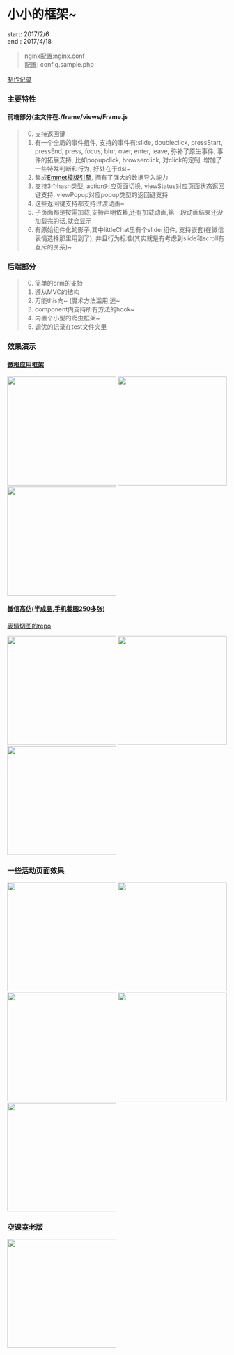 # 小小的框架~

start: 2017/2/6<br>
end  : 2017/4/18

> nginx配置:nginx.conf<br>
> 配置: config.sample.php

[制作记录](http://www.jianshu.com/p/3bf037440cc0)

### 主要特性

#### 前端部分(主文件在./frame/views/Frame.js
> 0. 支持返回键
> 1. 有一个全局的事件组件, 支持的事件有:slide, doubleclick, pressStart, pressEnd, press, focus, blur, over, enter, leave, 弥补了原生事件, 事件的拓展支持, 比如popupclick, browserclick, 对click的定制, 增加了一些特殊判断和行为, 好处在于dsl~
> 2. 集成[Emmet模版引擎](https://github.com/deepkolos/emmet-template-engine), 拥有了强大的数据导入能力
> 3. 支持3个hash类型, action对应页面切换, viewStatus对应页面状态返回键支持, viewPopup对应popup类型的返回键支持
> 4. 这些返回键支持都支持过渡动画~
> 5. 子页面都是按需加载,支持声明依赖,还有加载动画,第一段动画结束还没加载完的话,就会显示
> 6. 有原始组件化的影子,其中littleChat里有个slider组件, 支持嵌套(在微信表情选择那里用到了), 并且行为标准(其实就是有考虑到slide和scroll有互斥的关系)~

### 后端部分

> 0. 简单的orm的支持
> 1. 遵从MVC的结构
> 2. 万能this向~ (魔术方法滥用,逃~
> 3. component内支持所有方法的hook~
> 4. 内置个小型的爬虫框架~
> 5. 调优的记录在test文件夹里

### 效果演示

#### [微报应用框架](http://weibao.deepkolos.cn)<br>
<div>
  <img src="https://raw.githubusercontent.com/deepkolos/app_container/master/assets/list.jpg" width = "250" alt="" style="display:inline-block;"/>
  <img src="https://raw.githubusercontent.com/deepkolos/app_container/master/assets/show-emptyclass.gif" width = "250" alt="" style="display:inline-block;"/>
  <img src="https://raw.githubusercontent.com/deepkolos/app_container/master/assets/show-admin.gif" width = "250" alt="" style="display:inline-block;"/>
</div>

#### [微信高仿(半成品,手机截图250多张)](http://weibao.deepkolos.cn/littleChat#Main/Index)

[表情切图的repo](https://github.com/deepkolos/wechat-emoji)

<div>
  <img src="http://upload-images.jianshu.io/upload_images/252050-56764d175bce1a6f.gif?imageMogr2/auto-orient/strip" width = "250" alt="" style="display:inline-block;"/>
  <img src="http://upload-images.jianshu.io/upload_images/252050-1ca769aee48f9f5d.gif?imageMogr2/auto-orient/strip" width = "250" alt="" style="display:inline-block;"/>
  <img src="http://upload-images.jianshu.io/upload_images/252050-51281edff619ccf7.gif?imageMogr2/auto-orient/strip" width = "250" alt="" style="display:inline-block;"/>
</div>

### 一些活动页面效果

<div>
  <img src="https://raw.githubusercontent.com/deepkolos/app_container/master/assets/show-qixi.gif" width = "250" alt="" style="display:inline-block;"/>
  <img src="https://raw.githubusercontent.com/deepkolos/app_container/master/assets/show-list.gif" width = "250" alt="" style="display:inline-block;"/>
  <img src="http://upload-images.jianshu.io/upload_images/252050-1d4a979dc9c02f28.gif?imageMogr2/auto-orient/strip%7CimageView2/2/w/1240" width = "250" alt="" style="display:inline-block;"/>
  <img src="http://upload-images.jianshu.io/upload_images/252050-b14d0d4aa7ae1273.gif?imageMogr2/auto-orient/strip%7CimageView2/2/w/1240" width = "250" alt="" style="display:inline-block;"/>
  <img src="http://upload-images.jianshu.io/upload_images/252050-2d6b10a9ff4a4f15.gif?imageMogr2/auto-orient/strip%7CimageView2/2/w/1240" width = "250" alt="" style="display:inline-block;"/>
</div>


### 空课室老版
<div>
  <img src="http://upload-images.jianshu.io/upload_images/252050-57e7e98145158aa0.png?imageMogr2/auto-orient/strip%7CimageView2/2/w/1240" width = "250" alt="" style="display:inline-block;"/>
</div>